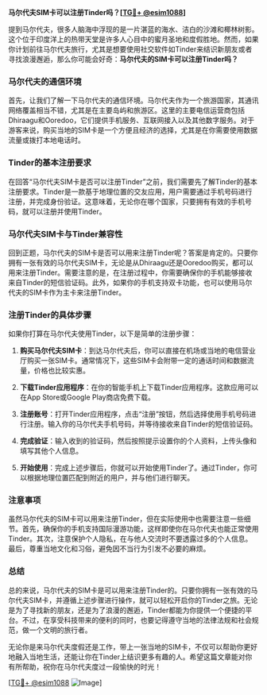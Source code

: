 **马尔代夫SIM卡可以注册Tinder吗？[[TG💪+ @esim1088](https://t.me/s/esim1088)]**

提到马尔代夫，很多人脑海中浮现的是一片湛蓝的海水、洁白的沙滩和椰林树影。这个位于印度洋上的热带天堂是许多人心目中的蜜月圣地和度假胜地。然而，如果你计划前往马尔代夫旅行，尤其是想要使用社交软件如Tinder来结识新朋友或者寻找浪漫邂逅，那么你可能会好奇：**马尔代夫的SIM卡可以注册Tinder吗？**

### 马尔代夫的通信环境

首先，让我们了解一下马尔代夫的通信环境。马尔代夫作为一个旅游国家，其通讯网络覆盖相当不错，尤其是在主要岛屿和旅游区。这里的主要电信运营商包括Dhiraagu和Ooredoo，它们提供手机服务、互联网接入以及其他数字服务。对于游客来说，购买当地的SIM卡是一个方便且经济的选择，尤其是在你需要使用数据流量或拨打本地电话时。

### Tinder的基本注册要求

在回答“马尔代夫SIM卡是否可以注册Tinder”之前，我们需要先了解Tinder的基本注册要求。Tinder是一款基于地理位置的交友应用，用户需要通过手机号码进行注册，并完成身份验证。这意味着，无论你在哪个国家，只要拥有有效的手机号码，就可以注册并使用Tinder。

### 马尔代夫SIM卡与Tinder兼容性

回到正题，马尔代夫的SIM卡是否可以用来注册Tinder呢？答案是肯定的。只要你拥有一张有效的马尔代夫SIM卡，无论是从Dhiraagu还是Ooredoo购买，都可以用来注册Tinder。需要注意的是，在注册过程中，你需要确保你的手机能够接收来自Tinder的短信验证码。此外，如果你的手机支持双卡功能，也可以使用马尔代夫的SIM卡作为主卡来注册Tinder。

### 注册Tinder的具体步骤

如果你打算在马尔代夫使用Tinder，以下是简单的注册步骤：

1. **购买马尔代夫SIM卡**：到达马尔代夫后，你可以直接在机场或当地的电信营业厅购买一张SIM卡。通常情况下，这些SIM卡会附带一定的通话时间和数据流量，价格也比较实惠。
   
2. **下载Tinder应用程序**：在你的智能手机上下载Tinder应用程序。这款应用可以在App Store或Google Play商店免费下载。

3. **注册账号**：打开Tinder应用程序，点击“注册”按钮，然后选择使用手机号码进行注册。输入你的马尔代夫手机号码，并等待接收来自Tinder的短信验证码。

4. **完成验证**：输入收到的验证码，然后按照提示设置你的个人资料，上传头像和填写其他个人信息。

5. **开始使用**：完成上述步骤后，你就可以开始使用Tinder了。通过Tinder，你可以根据地理位置匹配到附近的用户，并与他们进行聊天。

### 注意事项

虽然马尔代夫的SIM卡可以用来注册Tinder，但在实际使用中也需要注意一些细节。首先，确保你的手机支持国际漫游功能，这样即使你在马尔代夫也能正常使用Tinder。其次，注意保护个人隐私，在与他人交流时不要透露过多的个人信息。最后，尊重当地文化和习俗，避免因不当行为引发不必要的麻烦。

### 总结

总的来说，马尔代夫的SIM卡是可以用来注册Tinder的。只要你拥有一张有效的马尔代夫SIM卡，并遵循上述步骤进行操作，就可以轻松开启你的Tinder之旅。无论是为了寻找新的朋友，还是为了浪漫的邂逅，Tinder都能为你提供一个便捷的平台。不过，在享受科技带来的便利的同时，也要记得遵守当地的法律法规和社会规范，做一个文明的旅行者。

无论你是来马尔代夫度假还是工作，带上一张当地的SIM卡，不仅可以帮助你更好地融入当地生活，还能让你在Tinder上结识更多有趣的人。希望这篇文章能对你有所帮助，祝你在马尔代夫度过一段愉快的时光！

[[TG💪+ @esim1088](https://t.me/s/esim1088) ![Image](https://i.postimg.cc/4NQfJmqS/Snipaste-2025-05-13-00-14-12.png)]